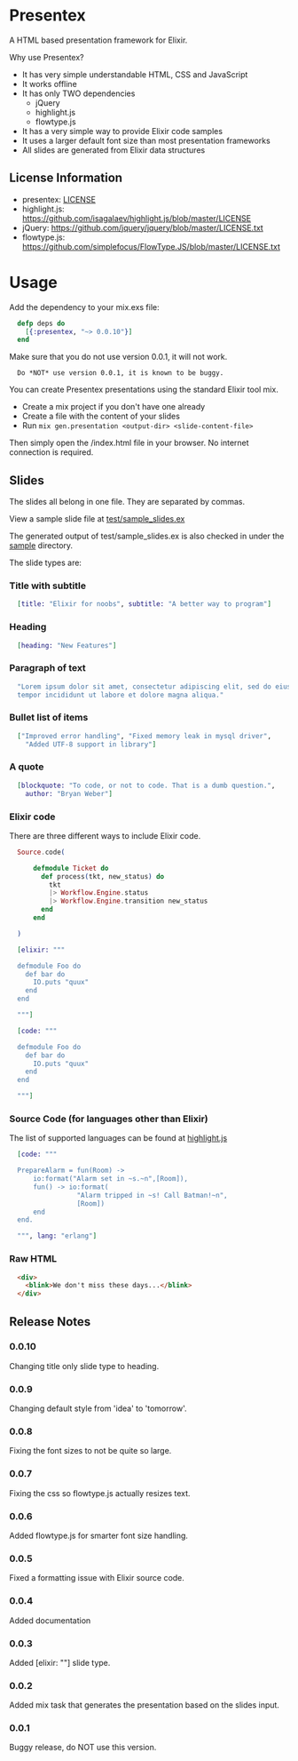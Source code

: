 Presentex
=========

A HTML based presentation framework for Elixir.

Why use Presentex?

* It has very simple understandable HTML, CSS and JavaScript
* It works offline
* It has only TWO dependencies
  * jQuery
  * highlight.js
  * flowtype.js
* It has a very simple way to provide Elixir code samples
* It uses a larger default font size than most presentation frameworks
* All slides are generated from Elixir data structures


## License Information

* presentex: [LICENSE](LICENSE)
* highlight.js: https://github.com/isagalaev/highlight.js/blob/master/LICENSE
* jQuery: https://github.com/jquery/jquery/blob/master/LICENSE.txt
* flowtype.js: https://github.com/simplefocus/FlowType.JS/blob/master/LICENSE.txt

# Usage

Add the dependency to your mix.exs file:

```elixir
  defp deps do
    [{:presentex, "~> 0.0.10"}]
  end
```

Make sure that you do not use version 0.0.1, it will not work.

```text
  Do *NOT* use version 0.0.1, it is known to be buggy.
```

You can create Presentex presentations using the standard Elixir tool mix.

* Create a mix project if you don't have one already
* Create a file with the content of your slides
* Run `mix gen.presentation <output-dir> <slide-content-file>`

Then simply open the <output-dir>/index.html file in your browser. No internet
connection is required.

## Slides

The slides all belong in one file.  They are separated by commas.

View a sample slide file at [test/sample_slides.ex](test/sample_slides.ex)

The generated output of test/sample_slides.ex is also checked in under the [sample](sample) directory.

The slide types are:

### Title with subtitle

```elixir
  [title: "Elixir for noobs", subtitle: "A better way to program"]
```

### Heading

```elixir
  [heading: "New Features"]
```

### Paragraph of text

```elixir
  "Lorem ipsum dolor sit amet, consectetur adipiscing elit, sed do eiusmod
  tempor incididunt ut labore et dolore magna aliqua."
```

### Bullet list of items

```elixir
  ["Improved error handling", "Fixed memory leak in mysql driver",
    "Added UTF-8 support in library"]
```

### A quote

```elixir
  [blockquote: "To code, or not to code. That is a dumb question.",
    author: "Bryan Weber"]
```

### Elixir code

There are three different ways to include Elixir code.

```elixir
  Source.code(

      defmodule Ticket do
        def process(tkt, new_status) do
          tkt
          |> Workflow.Engine.status
          |> Workflow.Engine.transition new_status
        end
      end

  )
```

```elixir
  [elixir: """

  defmodule Foo do
    def bar do
      IO.puts "quux"
    end
  end

  """]
```

```elixir
  [code: """

  defmodule Foo do
    def bar do
      IO.puts "quux"
    end
  end

  """]
```

### Source Code (for languages other than Elixir)

The list of supported languages can be found at [highlight.js](http://highlightjs.readthedocs.org/en/latest/css-classes-reference.html)

```elixir
  [code: """

  PrepareAlarm = fun(Room) ->
      io:format("Alarm set in ~s.~n",[Room]),
      fun() -> io:format(
                 "Alarm tripped in ~s! Call Batman!~n",
                 [Room])
      end
  end.

  """, lang: "erlang"]
```

### Raw HTML

```html
  <div>
    <blink>We don't miss these days...</blink>
  </div>
```

## Release Notes

### 0.0.10

Changing title only slide type to heading.

### 0.0.9

Changing default style from 'idea' to 'tomorrow'.

### 0.0.8

Fixing the font sizes to not be quite so large.

### 0.0.7

Fixing the css so flowtype.js actually resizes text.

### 0.0.6

Added flowtype.js for smarter font size handling.

### 0.0.5

Fixed a formatting issue with Elixir source code.

### 0.0.4

Added documentation

### 0.0.3

Added [elixir: "<source>"] slide type.

### 0.0.2

Added mix task that generates the presentation based on the slides input.

### 0.0.1

Buggy release, do NOT use this version.

